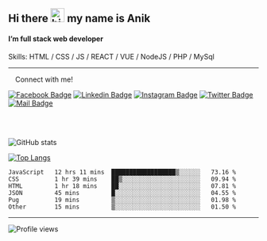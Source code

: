 ## Hi there <img src="https://user-images.githubusercontent.com/1303154/88677602-1635ba80-d120-11ea-84d8-d263ba5fc3c0.gif" width="28px" alt="hi"> my name is Anik

#### I’m full stack web developer

Skills:  HTML / CSS / JS / REACT / VUE / NodeJS / PHP / MySql


---

&emsp;Connect with me!

<a href="https://www.facebook.com/anik.aritro" target="_blank">![Facebook Badge](https://img.shields.io/badge/Facebook-1877F2?style=for-the-badge&logo=facebook&logoColor=white)</a> [![Linkedin Badge](https://img.shields.io/badge/LinkedIn-0077B5?style=for-the-badge&logo=linkedin&logoColor=white)](https://www.linkedin.com/in/anik-hossain540323/) [![Instagram Badge](https://img.shields.io/badge/Instagram-E4405F?style=for-the-badge&logo=instagram&logoColor=white)](https://www.instagram.com/aritro.anik) [![Twitter Badge](https://img.shields.io/badge/Twitter-1DA1F2?style=for-the-badge&logo=twitter&logoColor=white)](https://twitter.com/AritroAnik) [![Mail Badge](https://img.shields.io/badge/Gmail-D14836?style=for-the-badge&logo=gmail&logoColor=white)](mailto:anikhossain9120@gmail.com)

</br>
</br>


![GitHub stats](https://github-readme-stats.vercel.app/api?username=anik-hossain&show_icons=true&theme=monokai)

[![Top Langs](https://github-readme-stats.vercel.app/api/top-langs/?username=anik-hossain&layout=compact&theme=monokai)](https://github.com/anik-hossain)

<!--START_SECTION:waka-->

```text
JavaScript   12 hrs 11 mins  ██████████████████▒░░░░░░   73.16 %
CSS          1 hr 39 mins    ██▒░░░░░░░░░░░░░░░░░░░░░░   09.94 %
HTML         1 hr 18 mins    ██░░░░░░░░░░░░░░░░░░░░░░░   07.81 %
JSON         45 mins         █░░░░░░░░░░░░░░░░░░░░░░░░   04.55 %
Pug          19 mins         ▒░░░░░░░░░░░░░░░░░░░░░░░░   01.98 %
Other        15 mins         ▒░░░░░░░░░░░░░░░░░░░░░░░░   01.50 %
```

<!--END_SECTION:waka-->
---

![Profile views](https://gpvc.arturio.dev/anik-hossain)  

